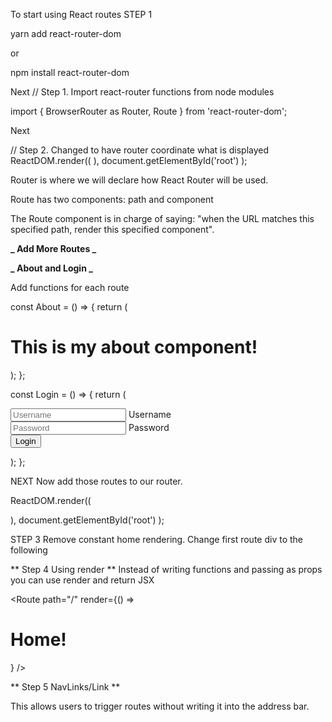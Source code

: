 To start using React routes
STEP 1

yarn add react-router-dom

or

npm install react-router-dom

Next
// Step 1. Import react-router functions from node modules

import { BrowserRouter as Router, Route } from 'react-router-dom';

Next

// Step 2. Changed to have router coordinate what is displayed
ReactDOM.render((
<Router>
<Route path="/" component={Home} />
</Router>),
document.getElementById('root')
);

Router is where we will declare how React Router will be used.

Route has two components: path and component

The Route component is in charge of saying: "when the URL matches this specified path, render this specified component".

**_ Add More Routes _**

**_ About and Login _**

Add functions for each route

const About = () => {
return (

<div>
<h1>This is my about component!</h1>
</div>
);
};

const Login = () => {
return (

<div>
<form>
<div>
<input type="text" name="username" placeholder="Username" />
<label htmlFor="username">Username</label>
</div>
<div>
<input type="password" name="password" placeholder="Password" />
<label htmlFor="password">Password</label>
</div>
<input type="submit" value="Login" />
</form>
</div>
);
};

NEXT
Now add those routes to our router.

ReactDOM.render((
<Router>

<div>
<Route path="/" component={Home} />
<Route exact path="/about" component={About} />
<Route exact path="/login" component={Login} />
</div>
</Router>),
document.getElementById('root')
);

STEP 3 Remove constant home rendering.
Change first route div to the following

<Route exact path="/" component={Home} />

** Step 4 Using render **
Instead of writing functions and passing as props you can use render and return JSX

<Route path="/" render={() => <h1>Home!</h1>} />

** Step 5 NavLinks/Link **

This allows users to trigger routes without writing it into the address bar.
